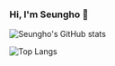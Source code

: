 ### Hi, I'm Seungho 👋 

![Seungho's GitHub stats](https://github-readme-stats.vercel.app/api?username=pricelesscode&show_icons=true&theme=radical)

![Top Langs](https://github-readme-stats.vercel.app/api/top-langs/?username=pricelesscode&exclude_repo=github-readme-stats,anuraghazra.github.io)

<!--
**PricelessCode/PricelessCode** is a ✨ _special_ ✨ repository because its `README.md` (this file) appears on your GitHub profile.

Here are some ideas to get you started:

- 🔭 I’m currently working on ...
- 🌱 I’m currently learning ...
- 👯 I’m looking to collaborate on ...
- 🤔 I’m looking for help with ...
- 💬 Ask me about ...
- 📫 How to reach me: ...
- 😄 Pronouns: ...
- ⚡ Fun fact: ...
-->
